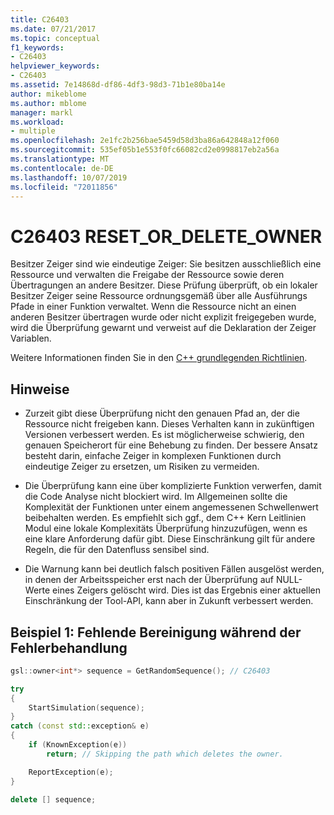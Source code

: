 ```yaml
---
title: C26403
ms.date: 07/21/2017
ms.topic: conceptual
f1_keywords:
- C26403
helpviewer_keywords:
- C26403
ms.assetid: 7e14868d-df86-4df3-98d3-71b1e80ba14e
author: mikeblome
ms.author: mblome
manager: markl
ms.workload:
- multiple
ms.openlocfilehash: 2e1fc2b256bae5459d58d3ba86a642848a12f060
ms.sourcegitcommit: 535ef05b1e553f0fc66082cd2e0998817eb2a56a
ms.translationtype: MT
ms.contentlocale: de-DE
ms.lasthandoff: 10/07/2019
ms.locfileid: "72011856"
---
```

# <a name="c26403-reset_or_delete_owner"></a>C26403 RESET_OR_DELETE_OWNER

Besitzer Zeiger sind wie eindeutige Zeiger: Sie besitzen ausschließlich eine Ressource und verwalten die Freigabe der Ressource sowie deren Übertragungen an andere Besitzer. Diese Prüfung überprüft, ob ein lokaler Besitzer Zeiger seine Ressource ordnungsgemäß über alle Ausführungs Pfade in einer Funktion verwaltet. Wenn die Ressource nicht an einen anderen Besitzer übertragen wurde oder nicht explizit freigegeben wurde, wird die Überprüfung gewarnt und verweist auf die Deklaration der Zeiger Variablen.

Weitere Informationen finden Sie in den [ C++ grundlegenden Richtlinien](http://github.com/isocpp/CppCoreGuidelines/blob/master/CppCoreGuidelines.md#r-resource-management).

## <a name="remarks"></a>Hinweise

- Zurzeit gibt diese Überprüfung nicht den genauen Pfad an, der die Ressource nicht freigeben kann. Dieses Verhalten kann in zukünftigen Versionen verbessert werden. Es ist möglicherweise schwierig, den genauen Speicherort für eine Behebung zu finden. Der bessere Ansatz besteht darin, einfache Zeiger in komplexen Funktionen durch eindeutige Zeiger zu ersetzen, um Risiken zu vermeiden.

- Die Überprüfung kann eine über komplizierte Funktion verwerfen, damit die Code Analyse nicht blockiert wird. Im Allgemeinen sollte die Komplexität der Funktionen unter einem angemessenen Schwellenwert beibehalten werden. Es empfiehlt sich ggf., dem C++ Kern Leitlinien Modul eine lokale Komplexitäts Überprüfung hinzuzufügen, wenn es eine klare Anforderung dafür gibt. Diese Einschränkung gilt für andere Regeln, die für den Datenfluss sensibel sind.

- Die Warnung kann bei deutlich falsch positiven Fällen ausgelöst werden, in denen der Arbeitsspeicher erst nach der Überprüfung auf NULL-Werte eines Zeigers gelöscht wird. Dies ist das Ergebnis einer aktuellen Einschränkung der Tool-API, kann aber in Zukunft verbessert werden.

## <a name="example-1-missing-cleanup-during-error-handling"></a>Beispiel 1: Fehlende Bereinigung während der Fehlerbehandlung

```cpp
gsl::owner<int*> sequence = GetRandomSequence(); // C26403

try
{
    StartSimulation(sequence);
}
catch (const std::exception& e)
{
    if (KnownException(e))
        return; // Skipping the path which deletes the owner.

    ReportException(e);
}

delete [] sequence;
```
